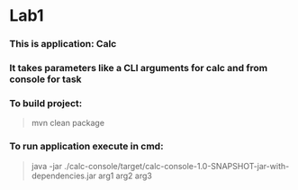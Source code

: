 # Lab1
### This is application: Calc
### It takes parameters like a CLI arguments for calc and from console for task
### To build project:
> mvn clean package
### To run application execute in cmd:
> java -jar ./calc-console/target/calc-console-1.0-SNAPSHOT-jar-with-dependencies.jar arg1 arg2 arg3